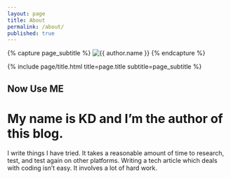 ```yaml
---
layout: page
title: About
permalink: /about/
published: true
---
```


<div class="page" markdown="1">

{% capture page_subtitle %}
<img
    class="me"
    alt="{{ author.name }}"
    src="{{ site.author.photo | relative_url }}"
    srcset="{{ site.author.photo2x | relative_url }} 2x"
/>
{% endcapture %}

{% include page/title.html title=page.title subtitle=page_subtitle %}

## Now Use ME

# My name is KD and I’m the author of this blog.

I write things I have tried. It takes a reasonable amount of time to research, test, and test again on other platforms. Writing a tech article which deals with coding isn’t easy. It involves a lot of hard work.




</div>

